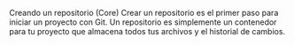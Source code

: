 Creando un repositorio (Core)
Crear un repositorio es el primer paso para iniciar un proyecto con Git. Un repositorio es simplemente un contenedor para tu proyecto que almacena todos tus archivos y el historial de cambios.
